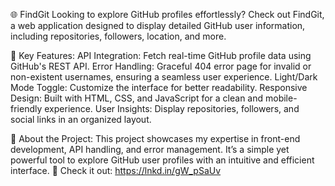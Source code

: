 🌐 FindGit
Looking to explore GitHub profiles effortlessly? Check out FindGit, a web application designed to display detailed GitHub user information, including repositories, followers, location, and more.

🔧 Key Features:
API Integration: Fetch real-time GitHub profile data using GitHub's REST API.
Error Handling: Graceful 404 error page for invalid or non-existent usernames, ensuring a seamless user experience.
Light/Dark Mode Toggle: Customize the interface for better readability.
Responsive Design: Built with HTML, CSS, and JavaScript for a clean and mobile-friendly experience.
User Insights: Display repositories, followers, and social links in an organized layout.

🚀 About the Project:
This project showcases my expertise in front-end development, API handling, and error management. It’s a simple yet powerful tool to explore GitHub user profiles with an intuitive and efficient interface.
🔗 Check it out: https://lnkd.in/gW_pSaUv
